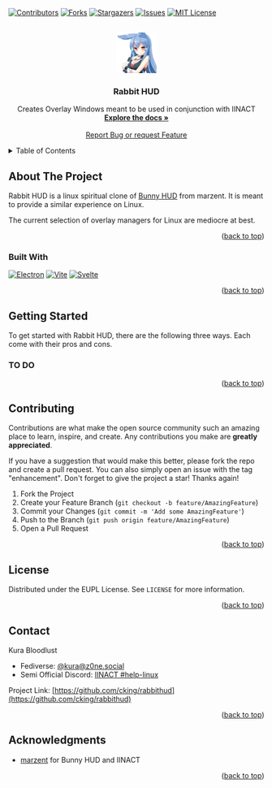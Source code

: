 <a name="readme-top"></a>

[![Contributors][contributors-shield]][contributors-url]
[![Forks][forks-shield]][forks-url]
[![Stargazers][stars-shield]][stars-url]
[![Issues][issues-shield]][issues-url]
[![MIT License][license-shield]][license-url]


<br />
<div align="center">
  <a href="https://github.com/cking/rabbithud">
    <img src="packages/main/assets/kurousagi.png" alt="Logo" width="80" height="80">
  </a>

<h3 align="center">Rabbit HUD</h3>

  <p align="center">
    Creates Overlay Windows meant to be used in conjunction with IINACT
    <br />
    <a href="https://github.com/cking/rabbithud"><strong>Explore the docs »</strong></a>
    <br />
    <br />
    <!--
    <a href="https://github.com/cking/rabbithud">View Demo</a>
    ·
    -->
    <a href="https://github.com/cking/rabbithud/issues/new/choose">Report Bug or request Feature</a>
  </p>
</div>

<!-- TABLE OF CONTENTS -->
<details>
  <summary>Table of Contents</summary>
  <ol>
    <li>
      <a href="#about-the-project">About The Project</a>
      <ul>
        <li><a href="#built-with">Built With</a></li>
      </ul>
    </li>
    <li>
      <a href="#getting-started">Getting Started</a>
      <ul>
        <li><a href="#prerequisites">Prerequisites</a></li>
        <li><a href="#installation">Installation</a></li>
      </ul>
    </li>
    <li><a href="#usage">Usage</a></li>
    <li><a href="#roadmap">Roadmap</a></li>
    <li><a href="#contributing">Contributing</a></li>
    <li><a href="#license">License</a></li>
    <li><a href="#contact">Contact</a></li>
    <li><a href="#acknowledgments">Acknowledgments</a></li>
  </ol>
</details>



<!-- ABOUT THE PROJECT -->
## About The Project

<!--
[![Rabbit HUD Screen Shot][product-screenshot]](https://kurabloodlust.eu/projects/rabbithud)
-->

Rabbit HUD is a linux spiritual clone of [Bunny HUD](https://github.com/marzent/Bunny-HUD) from marzent. It is meant to provide a similar experience on Linux.

The current selection of overlay managers for Linux are mediocre at best.

<p align="right">(<a href="#readme-top">back to top</a>)</p>



### Built With

[![Electron](https://img.shields.io/badge/Electron-000000?style=for-the-badge&logo=electron)](https://electronjs.org)
[![Vite](https://img.shields.io/badge/Vite-000000?style=for-the-badge&logo=vite)](https://vitejs.dev/)
[![Svelte](https://img.shields.io/badge/Svelte-000000?style=for-the-badge&logo=svelte)](https://vitejs.dev/)

<p align="right">(<a href="#readme-top">back to top</a>)</p>



<!-- GETTING STARTED -->
## Getting Started

To get started with Rabbit HUD, there are the following three ways. Each come with their pros and cons.

### TO DO
<!--
### Prerequisites

This is an example of how to list things you need to use the software and how to install them.
* npm
  ```sh
  npm install npm@latest -g
  ```

### Installation

1. Get a free API Key at [https://example.com](https://example.com)
2. Clone the repo
   ```sh
   git clone https://github.com/cking/rabbithud.git
   ```
3. Install NPM packages
   ```sh
   npm install
   ```
4. Enter your API in `config.js`
   ```js
   const API_KEY = 'ENTER YOUR API';
   ```
-->

<p align="right">(<a href="#readme-top">back to top</a>)</p>


<!-- CONTRIBUTING -->
## Contributing

Contributions are what make the open source community such an amazing place to learn, inspire, and create. Any contributions you make are **greatly appreciated**.

If you have a suggestion that would make this better, please fork the repo and create a pull request. You can also simply open an issue with the tag "enhancement".
Don't forget to give the project a star! Thanks again!

1. Fork the Project
2. Create your Feature Branch (`git checkout -b feature/AmazingFeature`)
3. Commit your Changes (`git commit -m 'Add some AmazingFeature'`)
4. Push to the Branch (`git push origin feature/AmazingFeature`)
5. Open a Pull Request

<p align="right">(<a href="#readme-top">back to top</a>)</p>



<!-- LICENSE -->
## License

Distributed under the EUPL License. See `LICENSE` for more information.

<p align="right">(<a href="#readme-top">back to top</a>)</p>



<!-- CONTACT -->
## Contact

Kura Bloodlust
  - Fediverse: [@kura@z0ne.social](https://z0ne.social/@kura)
  - Semi Official Discord: [IINACT #help-linux](https://discord.gg/w98nXYE39V)

Project Link: [https://github.com/cking/rabbithud](https://github.com/cking/rabbithud)

<p align="right">(<a href="#readme-top">back to top</a>)</p>



<!-- ACKNOWLEDGMENTS -->
## Acknowledgments

* [marzent](https://github.com/marzent) for Bunny HUD and IINACT

<p align="right">(<a href="#readme-top">back to top</a>)</p>



<!-- MARKDOWN LINKS & IMAGES -->
<!-- https://www.markdownguide.org/basic-syntax/#reference-style-links -->
[contributors-shield]: https://img.shields.io/github/contributors/cking/rabbithud.svg?style=for-the-badge
[contributors-url]: https://github.com/cking/rabbithud/graphs/contributors
[forks-shield]: https://img.shields.io/github/forks/cking/rabbithud.svg?style=for-the-badge
[forks-url]: https://github.com/cking/rabbithud/network/members
[stars-shield]: https://img.shields.io/github/stars/cking/rabbithud.svg?style=for-the-badge
[stars-url]: https://github.com/cking/rabbithud/stargazers
[issues-shield]: https://img.shields.io/github/issues/cking/rabbithud.svg?style=for-the-badge
[issues-url]: https://github.com/cking/rabbithud/issues
[license-shield]: https://img.shields.io/github/license/cking/rabbithud.svg?style=for-the-badge
[license-url]: https://github.com/cking/rabbithud/blob/master/LICENSE.txt
[product-screenshot]: images/screenshot.png
